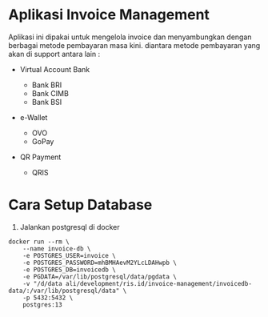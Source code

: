 # Aplikasi Invoice Management #

Aplikasi ini dipakai untuk mengelola invoice dan menyambungkan dengan berbagai metode pembayaran masa kini. diantara
metode pembayaran yang akan di support antara lain :

* Virtual Account Bank
    * Bank BRI
    * Bank CIMB
    * Bank BSI

* e-Wallet
    * OVO
    * GoPay

* QR Payment
    * QRIS

# Cara Setup Database #

1. Jalankan postgresql di docker

```
docker run --rm \
	--name invoice-db \
	-e POSTGRES_USER=invoice \
	-e POSTGRES_PASSWORD=mhBMHAevM2YLcLDAHwpb \
	-e POSTGRES_DB=invoicedb \
	-e PGDATA=/var/lib/postgresql/data/pgdata \
	-v "/d/data ali/development/ris.id/invoice-management/invoicedb-data/:/var/lib/postgresql/data" \
	-p 5432:5432 \
	postgres:13
```
